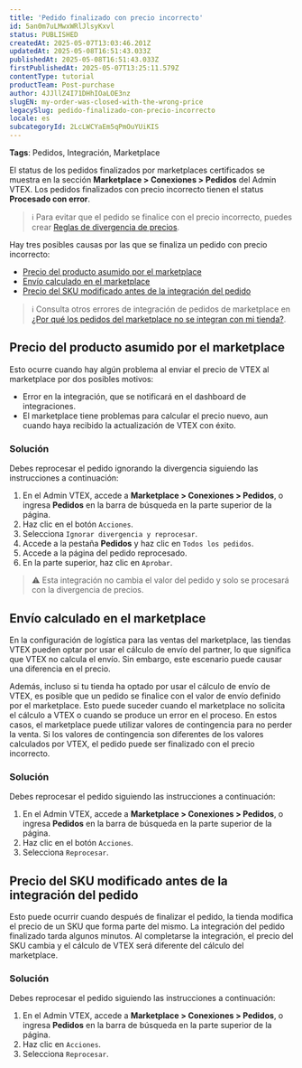```yaml
---
title: 'Pedido finalizado con precio incorrecto'
id: 5an0m7uLMwxWRlJlsyKxvl
status: PUBLISHED
createdAt: 2025-05-07T13:03:46.201Z
updatedAt: 2025-05-08T16:51:43.033Z
publishedAt: 2025-05-08T16:51:43.033Z
firstPublishedAt: 2025-05-07T13:25:11.579Z
contentType: tutorial
productTeam: Post-purchase
author: 4JJllZ4I71DHhIOaLOE3nz
slugEN: my-order-was-closed-with-the-wrong-price
legacySlug: pedido-finalizado-con-precio-incorrecto
locale: es
subcategoryId: 2LcLWCYaEm5qPmOuYUiKIS
---
```


**Tags**: Pedidos, Integración, Marketplace

El status de los pedidos finalizados por marketplaces certificados se muestra en la sección **Marketplace > Conexiones > Pedidos** del Admin VTEX. Los pedidos finalizados con precio incorrecto tienen el status **Procesado con error**. 

> ℹ️ Para evitar que el pedido se finalice con el precio incorrecto, puedes crear [Reglas de divergencia de precios](https://help.vtex.com/es/tutorial/regra-de-divergencia-de-valores--6RlFLhD1rIRRshl83KnCjW).

Hay tres posibles causas por las que se finaliza un pedido con precio incorrecto:
- [Precio del producto asumido por el marketplace](#precio-del-producto-asumido-por-el-marketplace)
- [Envío calculado en el marketplace](#envio-calculado-en-el-marketplace)
- [Precio del SKU modificado antes de la integración del pedido](#precio-del-SKU-modificado-antes-de-la-integracion-del-pedido)

> ℹ️ Consulta otros errores de integración de pedidos de marketplace en [¿Por qué los pedidos del marketplace no se integran con mi tienda?](https://help.vtex.com/es/tutorial/porque-os-pedidos-do-marketplace-nao-integram-com-minha-loja--275YvF8dyry5KmfY9epoET).

## Precio del producto asumido por el marketplace

Esto ocurre cuando hay algún problema al enviar el precio de VTEX al marketplace por dos posibles motivos:
- Error en la integración, que se notificará en el dashboard de integraciones.
- El marketplace tiene problemas para calcular el precio nuevo, aun cuando haya recibido la actualización de VTEX con éxito.

### Solución 	

Debes reprocesar el pedido ignorando la divergencia siguiendo las instrucciones a continuación:

1. En el Admin VTEX, accede a **Marketplace > Conexiones > Pedidos**, o ingresa **Pedidos** en la barra de búsqueda en la parte superior de la página.
2. Haz clic en el botón `Acciones`.
3. Selecciona `Ignorar divergencia y reprocesar`.
4. Accede a la pestaña **Pedidos** y haz clic en `Todos los pedidos`.
5. Accede a la página del pedido reprocesado.
6. En la parte superior, haz clic en `Aprobar`.

> ⚠️ Esta integración no cambia el valor del pedido y solo se procesará con la divergencia de precios.

## Envío calculado en el marketplace

En la configuración de logística para las ventas del marketplace, las tiendas VTEX pueden optar por usar el cálculo de envío del partner, lo que significa que VTEX no calcula el envío. Sin embargo, este escenario puede causar una diferencia en el precio.

Además, incluso si tu tienda ha optado por usar el cálculo de envío de VTEX, es posible que un pedido se finalice con el valor de envío definido por el marketplace. Esto puede suceder cuando el marketplace no solicita el cálculo a VTEX o cuando se produce un error en el proceso. En estos casos, el marketplace puede utilizar valores de contingencia para no perder la venta. Si los valores de contingencia son diferentes de los valores calculados por VTEX, el pedido puede ser finalizado con el precio incorrecto.

### Solución

Debes reprocesar el pedido siguiendo las instrucciones a continuación:

1. En el Admin VTEX, accede a **Marketplace > Conexiones > Pedidos**, o ingresa **Pedidos** en la barra de búsqueda en la parte superior de la página.
2. Haz clic en el botón `Acciones`.
3. Selecciona `Reprocesar`.

## Precio del SKU modificado antes de la integración del pedido

Esto puede ocurrir cuando después de finalizar el pedido, la tienda modifica el precio de un SKU que forma parte del mismo. La integración del pedido finalizado tarda algunos minutos. Al completarse la integración, el precio del SKU cambia y el cálculo de VTEX será diferente del cálculo del marketplace.

### Solución

Debes reprocesar el pedido siguiendo las instrucciones a continuación:

1. En el Admin VTEX, accede a **Marketplace > Conexiones > Pedidos**, o ingresa **Pedidos** en la barra de búsqueda en la parte superior de la página.
2. Haz clic en `Acciones`.
3. Selecciona `Reprocesar`.

